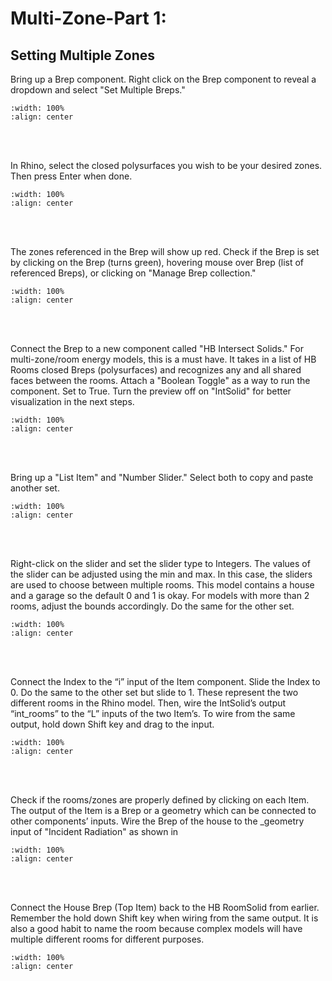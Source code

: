 # Multi-Zone-Part 1: 

## Setting Multiple Zones
Bring up a Brep component. Right click on the Brep component to reveal a dropdown and select "Set Multiple Breps."
```{image} ../_static/multizone/multizone2_1.png
:width: 100%
:align: center
```
<br/><br/>

In Rhino, select the closed polysurfaces you wish to be your desired zones. Then press Enter when done.
```{image} ../_static/multizone/multizone2_2.png
:width: 100%
:align: center
```
<br/><br/>

The zones referenced in the Brep will show up red. Check if the Brep is set by clicking on the Brep (turns green), hovering mouse over Brep (list of referenced Breps), or clicking on "Manage Brep collection."
```{image} ../_static/multizone/multizone2_3.2.png
:width: 100%
:align: center
```
<br/><br/>

Connect the Brep to a new component called "HB Intersect Solids." For multi-zone/room energy models, this is a must have. It takes in a list of HB Rooms closed Breps (polysurfaces) and recognizes any and all shared faces between the rooms. Attach a "Boolean Toggle" as a way to run the component. Set to True. Turn the preview off on "IntSolid" for better visualization in the next steps.
```{image} ../_static/multizone/multizone2_4.png
:width: 100%
:align: center
```
<br/><br/>

Bring up a "List Item" and "Number Slider." Select both to copy and paste another set. 
```{image} ../_static/multizone/multizone2_5.png
:width: 100%
:align: center
```
<br/><br/>

Right-click on the slider and set the slider type to Integers. The values of the slider can be adjusted using the min and max. In this case, the sliders are used to choose between multiple rooms. This model contains a house and a garage so the default 0 and 1 is okay. For models with more than 2 rooms, adjust the bounds accordingly. Do the same for the other set.
```{image} ../_static/multizone/multizone2_5.3.png
:width: 100%
:align: center
```
<br/><br/>

Connect the Index to the “i” input of the Item component. Slide the Index to 0. Do the same to the other set but slide to 1. These represent the two different rooms in the Rhino model. Then, wire the IntSolid’s output “int_rooms” to the “L” inputs of the two Item’s. To wire from the same output, hold down Shift key and drag to the input.
```{image} ../_static/multizone/multizone2_6.png
:width: 100%
:align: center
```
<br/><br/>

Check if the rooms/zones are properly defined by clicking on each Item. The output of the Item is a Brep or a geometry which can be connected to other components’ inputs. Wire the Brep of the house to the _geometry input of "Incident Radiation" as shown in 
```{image} ../_static/multizone/multizone2_7.2.png
:width: 100%
:align: center
```
<br/><br/>

Connect the House Brep (Top Item) back to the HB RoomSolid from earlier. Remember the hold down Shift key when wiring from the same output. It is also a good habit to name the room because complex models will have multiple different rooms for different purposes.
```{image} ../_static/multizone/multizone2_8.png
:width: 100%
:align: center
```
<br/><br/>
